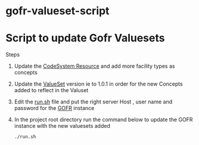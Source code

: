 # gofr-valueset-script
# Script to update  Gofr Valuesets

Steps

1. Update the [CodeSystem Resource](./resources/openelis-code-system.json) and add more facility types as concepts
2. Update the  [ValueSet](./resources/gofr-location-type-valueset.json) version ie to 1.0.1 in order for the new Concepts added to reflect in the Valuset
3. Edit the [run.sh](run.sh) file and put the right server Host , user name and password for the [GOFR](https://www.intrahealth.org/projects/global-open-facility-registry-gofr-core) instance
4. In the project root directory run the command below to update the GOFR instance with the new valuesets added 

       ./run.sh 
